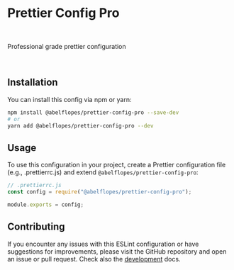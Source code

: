 # Prettier Config Pro

<br />

Professional grade prettier configuration

</div>

<br />

## Installation

You can install this config via npm or yarn:

```bash
npm install @abelflopes/prettier-config-pro --save-dev
# or
yarn add @abelflopes/prettier-config-pro --dev
```

## Usage

To use this configuration in your project, create a Prettier configuration file
(e.g., .prettierrc.js) and extend `@abelflopes/prettier-config-pro`:


```js
// .prettierrc.js
const config = require("@abelflopes/prettier-config-pro");

module.exports = config;
```

## Contributing

If you encounter any issues with this ESLint configuration or have suggestions for improvements,
please visit the GitHub repository and open an issue or pull request.
Check also the [development](./docs/DEVELOPMENT.md) docs.
